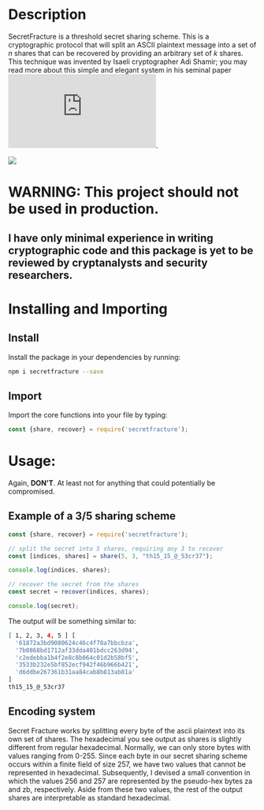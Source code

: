 # Description
SecretFracture is a threshold secret sharing scheme. This is a cryptographic protocol that will split an ASCII plaintext message into a set of *n* shares that can be recovered by providing an arbitrary set of *k* shares. This technique was invented by Isaeli cryptographer Adi Shamir; you may read more about this simple and elegant system in his seminal paper ![How to Share a Secret](https://cs.jhu.edu/~sdoshi/crypto/papers/shamirturing.pdf).

![](https://github.com/gavinbarrett/secretfracture/workflows/Recovery%20Test/badge.svg)

# WARNING: This project should not be used in production.
## I have only minimal experience in writing cryptographic code and this package is yet to be reviewed by cryptanalysts and security researchers.

# Installing and Importing
## Install
Install the package in your dependencies by running:
```bash
npm i secretfracture --save
```
## Import
Import the core functions into your file by typing:
```javascript
const {share, recover} = require('secretfracture');
```

# Usage:
Again, __DON'T__.
At least not for anything that could potentially be compromised.

## Example of a 3/5 sharing scheme
```javascript
const {share, recover} = require('secretfracture');

// split the secret into 5 shares, requiring any 3 to recover
const [indices, shares] = share(5, 3, "th15_15_@_53cr37");

console.log(indices, shares);

// recover the secret from the shares
const secret = recover(indices, shares);

console.log(secret);
```

The output will be something similar to:
```bash
[ 1, 2, 3, 4, 5 ] [
  '61872a3bd9080624c46c4f78a7bbcbza',
  '7b0868bd1712af33dda401bdcc263d94',
  'c2edebba1b4f2e8c8b064c01d2b58bf5',
  '3533b232e5bf852ecf942f46b966b421',
  'd6ddbe267361b31aa84cab8b813ab81a'
]
th15_15_@_53cr37
```

## Encoding system
Secret Fracture works by splitting every byte of the ascii plaintext into its own set of shares. The hexadecimal you see output as shares is slightly different from regular hexadecimal. Normally, we can only store bytes with values ranging from 0-255. Since each byte in our secret sharing scheme occurs within a finite field of size 257, we have two values that cannot be represented in hexadecimal. Subsequently, I devised a small convention in which the values 256 and 257 are represented by the pseudo-hex bytes za and zb, respectively. Aside from these two values, the rest of the output shares are interpretable as standard hexadecimal.
